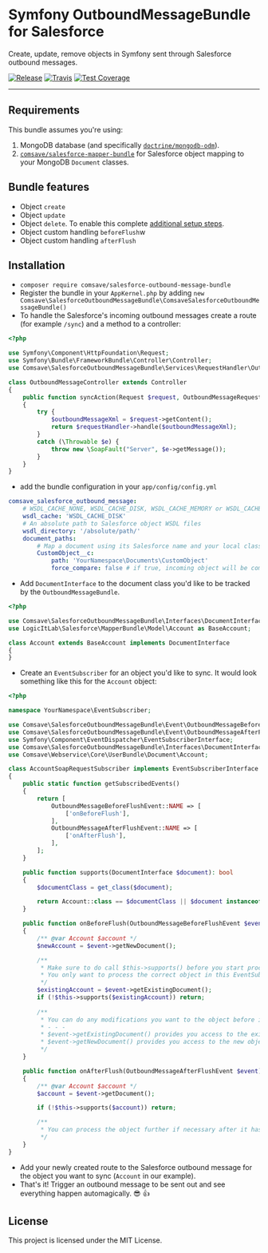 # Symfony OutboundMessageBundle for Salesforce

Create, update, remove objects in Symfony sent through Salesforce outbound messages. 

[![Release](https://img.shields.io/github/v/release/comsave/salesforce-outbound-message-bundle)](https://github.com/comsave/salesforce-outbound-message-bundle/releases)
[![Travis](https://img.shields.io/travis/comsave/salesforce-outbound-message-bundle)](https://travis-ci.org/comsave/salesforce-outbound-message-bundle)
[![Test Coverage](https://api.codeclimate.com/v1/badges/a99a88d28ad37a79dbf6/test_coverage)](https://codeclimate.com/github/codeclimate/comsave/salesforce-outbound-message-bundle)

---

## Requirements

This bundle assumes you're using:

1) MongoDB database (and specifically [`doctrine/mongodb-odm`](https://github.com/doctrine/mongodb-odm)).
2) [`comsave/salesforce-mapper-bundle`](https://github.com/comsave/salesforce-mapper-bundle) for Salesforce object mapping to your MongoDB `Document` classes.

## Bundle features

* Object `create`
* Object `update`
* Object `delete`. To enable this complete [additional setup steps](README-setup-removal.md).
* Object custom handling `beforeFlush`w
* Object custom handling `afterFlush`

## Installation

* ```composer require comsave/salesforce-outbound-message-bundle``` 
* Register the bundle in your `AppKernel.php` by adding 
```new Comsave\SalesforceOutboundMessageBundle\ComsaveSalesforceOutboundMessageBundle() ```
* To handle the Salesforce's incoming outbound messages create a route (for example `/sync`) and a method to a controller: 
```php
<?php

use Symfony\Component\HttpFoundation\Request;
use Symfony\Bundle\FrameworkBundle\Controller\Controller;
use Comsave\SalesforceOutboundMessageBundle\Services\RequestHandler\OutboundMessageRequestHandler;

class OutboundMessageController extends Controller
{
    public function syncAction(Request $request, OutboundMessageRequestHandler $requestHandler)
    {
        try {
            $outboundMessageXml = $request->getContent();
            return $requestHandler->handle($outboundMessageXml);
        }
        catch (\Throwable $e) {
            throw new \SoapFault("Server", $e->getMessage());
        }
    }
}
```
* add the bundle configuration in your `app/config/config.yml`
```yaml
comsave_salesforce_outbound_message:
    # WSDL_CACHE_NONE, WSDL_CACHE_DISK, WSDL_CACHE_MEMORY or WSDL_CACHE_BOTH
    wsdl_cache: 'WSDL_CACHE_DISK'                     
    # An absolute path to Salesforce object WSDL files
    wsdl_directory: '/absolute/path/' 
    document_paths:
        # Map a document using its Salesforce name and your local class 
        CustomObject__c:              
            path: 'YourNamespace\Documents\CustomObject'
            force_compare: false # if true, incoming object will be compared to existing ones in the database; will continue sync only if not equal
```
* Add `DocumentInterface` to the document class you'd like to be tracked by the `OutboundMessageBundle`.
```php
<?php

use Comsave\SalesforceOutboundMessageBundle\Interfaces\DocumentInterface;
use LogicItLab\Salesforce\MapperBundle\Model\Account as BaseAccount;

class Account extends BaseAccount implements DocumentInterface
{
}
```
* Create an `EventSubscriber` for an object you'd like to sync. It would look something like this for the `Account` object:
```php
<?php

namespace YourNamespace\EventSubscriber;

use Comsave\SalesforceOutboundMessageBundle\Event\OutboundMessageBeforeFlushEvent;
use Comsave\SalesforceOutboundMessageBundle\Event\OutboundMessageAfterFlushEvent;
use Symfony\Component\EventDispatcher\EventSubscriberInterface;
use Comsave\SalesforceOutboundMessageBundle\Interfaces\DocumentInterface; 
use Comsave\Webservice\Core\UserBundle\Document\Account;

class AccountSoapRequestSubscriber implements EventSubscriberInterface
{
    public static function getSubscribedEvents()
    {
        return [
            OutboundMessageBeforeFlushEvent::NAME => [
                ['onBeforeFlush'],
            ],
            OutboundMessageAfterFlushEvent::NAME => [
                ['onAfterFlush'],
            ],
        ];
    }

    public function supports(DocumentInterface $document): bool
    {
        $documentClass = get_class($document);

        return Account::class == $documentClass || $document instanceof Account;
    }

    public function onBeforeFlush(OutboundMessageBeforeFlushEvent $event)
    {
        /** @var Account $account */
        $newAccount = $event->getNewDocument();

        /**
         * Make sure to do call $this->supports() before you start processing the object
         * You only want to process the correct object in this EventSubscriber (which is Account in this case)
         */
        $existingAccount = $event->getExistingDocument();
        if (!$this->supports($existingAccount)) return; 
    
        /**
         * You can do any modifications you want to the object before it get's saved (flushed) to the database.
         * - - -
         * $event->getExistingDocument() provides you access to the existing object (if it exists) 
         * $event->getNewDocument() provides you access to the new object delivered by the outbound message
         */
    }

    public function onAfterFlush(OutboundMessageAfterFlushEvent $event)
    {
        /** @var Account $account */
        $account = $event->getDocument();

        if (!$this->supports($account)) return; 

        /**
         * You can process the object further if necessary after it has been saved (flushed) to the database.
         */
    }
}
```
* Add your newly created route to the Salesforce outbound message for the object you want to sync (`Account` in our example).
* That's it! Trigger an outbound message to be sent out and see everything happen automagically. 😎 👍

## License

This project is licensed under the MIT License.
